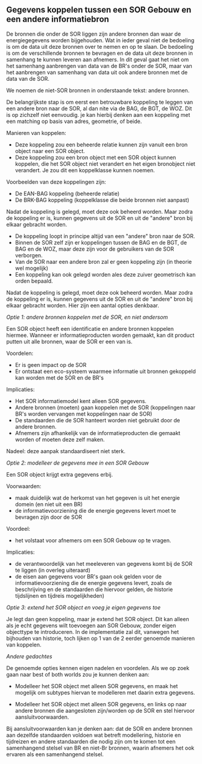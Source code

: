 ## Gegevens koppelen tussen een SOR Gebouw en een andere informatiebron  

De bronnen die onder de SOR liggen zijn andere bronnen dan waar de energiegegevens worden bijgehouden. Wat in ieder geval niet de bedoeling is om de data uit deze bronnen over te nemen en op te slaan. De bedoeling is om de verschillende bronnen te bevragen en de data uit deze bronnen in samenhang te kunnen leveren aan afnemers. In dit geval gaat het niet om het samenhang aanbrengen van data van de BR's onder de SOR, maar van het aanbrengen van samenhang van data uit ook andere bronnen met de data van de SOR.  

We noemen de niet-SOR bronnen in onderstaande tekst: andere bronnen. 

De belangrijkste stap is om eerst een betrouwbare koppeling te leggen van een andere bron naar de SOR, al dan nite via de BAG, de BGT, de WOZ. Dit is op zichzelf niet eenvoudig. je kan hierbij denken aan een koppeling met een matching op basis van adres, geometrie, of beide. 

Manieren van koppelen: 
- Deze koppeling zou een beheerde relatie kunnen zijn vanuit een bron object naar een SOR object. 
- Deze koppeling zou een bron object met een SOR object kunnen koppelen, die het SOR object niet verandert en het eigen bronobject niet verandert. Je zou dit een koppelklasse kunnen noemen. 

Voorbeelden van deze koppelingen zijn: 
- De EAN-BAG koppeling (beheerde relatie)  
- De BRK-BAG koppeling (koppelklasse die beide bronnen niet aanpast) 

Nadat de koppeling is gelegd, moet deze ook beheerd worden. Maar zodra de koppeling er is, kunnen gegevens uit de SOR en uit de "andere" bron bij elkaar gebracht worden. 
- De koppeling loopt in principe altijd van een "andere" bron naar de SOR. 
- Binnen de SOR zelf zijn er koppelingen tussen de BAG en de BGT, de BAG en de WOZ, maar deze zijn voor de gebruikers van de SOR verborgen. 
- Van de SOR naar een andere bron zal er geen koppeling zijn (in theorie wel mogelijk) 
- Een koppeling kan ook gelegd worden ales deze zuiver geometrisch kan orden bepaald. 
 
Nadat de koppeling is gelegd, moet deze ook beheerd worden. Maar zodra de koppeling er is, kunnen gegevens uit de SOR en uit de "andere" bron bij elkaar gebracht worden. 
Hier zijn een aantal opties denkbaar. 

_Optie 1: andere bronnen koppelen met de SOR, en niet andersom_ 

Een SOR object heeft een identificatie en andere bronnen koppelen hiermee. Wanneer er informatieproducten worden gemaakt, kan dit product putten uit alle bronnen, waar de SOR er een van is. 

Voordelen: 
- Er is geen impact op de SOR 
- Er ontstaat een eco-systeem waarmee informatie uit bronnen gekoppeld kan worden met de SOR en de BR's 

Implicaties: 
- Het SOR informatiemodel kent alleen SOR gegevens. 
- Andere bronnen (moeten) gaan koppelen met de SOR (koppelingen naar BR's worden vervangen met koppelingen naar de SOR)
- De standaarden die de SOR hanteert worden niet gebruikt door de andere bronnen. 
- Afnemers zijn afhankelijk van de informatieproducten die gemaakt worden of moeten deze zelf maken. 

Nadeel: deze aanpak standaardiseert niet sterk. 

_Optie 2: modelleer de gegevens mee in een SOR Gebouw_ 

Een SOR object krijgt extra gegevens erbij. 

Voorwaarden: 
- maak duidelijk wat de herkomst van het gegeven is uit het energie domein (en niet uit een BR) 
- de informatievoorziening die de energie gegevens levert moet te bevragen zijn door de SOR 

Voordeel: 
- het volstaat voor afnemers om een SOR Gebouw op te vragen. 

Implicaties: 
- de verantwoordelijk van het meeleveren van gegevens komt bij de SOR te liggen (in overleg uiteraard) 
- de eisen aan gegevens voor BR's gaan ook gelden voor de informatievoorziening die de energie gegevens levert, zoals de beschrijving en de standaarden die hiervoor gelden, de historie tijdslijnen en tijdreis mogelijkheden) 

_Optie 3: extend het SOR object en voeg je eigen gegevens toe_ 

Je legt dan geen koppeling, maar je extend het SOR object. Dit kan alleen als je echt gegevens wilt toevoegen aan SOR Gebouw, zonder eigen objecttype te introduceren. In de implementatie zal dit, vanwegen het bijhouden van historie, toch lijken op 1 van de 2 eerder genoemde manieren van koppelen. 

_Andere gedachtes_

De genoemde opties kennen eigen nadelen en voordelen. Als we op zoek gaan naar best of both worlds zou je kunnen denken aan: 

- Modelleer het SOR object met alleen SOR gegevens, en maak het mogelijk om subtypes hiervan te modelleren met daarin extra gegevens. 

- Modelleer het SOR object met alleen SOR gegevens, en links op naar andere bronnen die aangesloten zijn/worden op de SOR en stel hiervoor aansluitvoorwaarden. 

Bij aansluitvoorwaarden kan je denken aan: dat de SOR en andere bronnen aan dezelfde standaarden voldoen wat betreft modellering, historie en tijdreizen en andere standaarden die nodig zijn om te komen tot een samenhangend stelsel van BR en niet-Br bronnen, waarin afnemers het ook ervaren als een samenhangend stelsel.   

